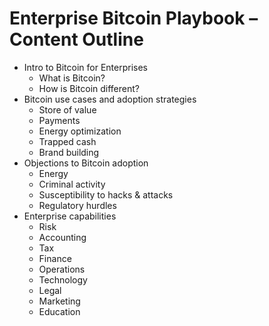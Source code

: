 # Enterprise Bitcoin Playbook – Content Outline

* Intro to Bitcoin for Enterprises
    * What is Bitcoin? 
    * How is Bitcoin different?
* Bitcoin use cases and adoption strategies
    * Store of value
    * Payments
    * Energy optimization
    * Trapped cash
    * Brand building
* Objections to Bitcoin adoption
    * Energy
    * Criminal activity
    * Susceptibility to hacks & attacks
    * Regulatory hurdles
*  Enterprise capabilities
    * Risk
    * Accounting
    * Tax
    * Finance
    * Operations
    * Technology
    * Legal
    * Marketing
    * Education
